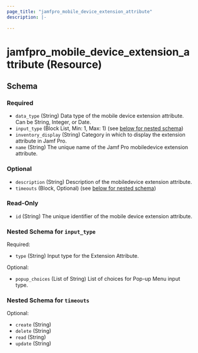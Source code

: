 ```yaml
---
page_title: "jamfpro_mobile_device_extension_attribute"
description: |-
  
---
```


# jamfpro_mobile_device_extension_attribute (Resource)


<!-- schema generated by tfplugindocs -->
## Schema

### Required

- `data_type` (String) Data type of the mobile device extension attribute. Can be String, Integer, or Date.
- `input_type` (Block List, Min: 1, Max: 1) (see [below for nested schema](#nestedblock--input_type))
- `inventory_display` (String) Category in which to display the extension attribute in Jamf Pro.
- `name` (String) The unique name of the Jamf Pro mobiledevice extension attribute.

### Optional

- `description` (String) Description of the mobiledevice extension attribute.
- `timeouts` (Block, Optional) (see [below for nested schema](#nestedblock--timeouts))

### Read-Only

- `id` (String) The unique identifier of the mobile device extension attribute.

<a id="nestedblock--input_type"></a>
### Nested Schema for `input_type`

Required:

- `type` (String) Input type for the Extension Attribute.

Optional:

- `popup_choices` (List of String) List of choices for Pop-up Menu input type.


<a id="nestedblock--timeouts"></a>
### Nested Schema for `timeouts`

Optional:

- `create` (String)
- `delete` (String)
- `read` (String)
- `update` (String)